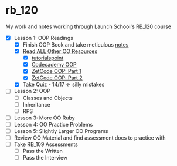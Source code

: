 # rb_120 #

My work and notes working through Launch School's RB_120 course

- [x] Lesson 1: OOP Readings
  - [x] Finish OOP Book and take meticulous [notes](./OOP_book/oop_book_notes.md)
  - [x] [Read ALL Other OO Resources](./extra_resources/)
    - [x] [tutorialspoint](http://www.tutorialspoint.com/ruby/ruby_object_oriented.htm)
    - [x] [Codecademy OOP](https://www.codecademy.com/learn/learn-ruby)
    - [x] [ZetCode OOP: Part 1](https://zetcode.com/lang/rubytutorial/oop/)
    - [x] [ZetCode OOP: Part 2](https://zetcode.com/lang/rubytutorial/oop2/)
  - [x] Take Quiz - 14/17 <- silly mistakes
- [ ] Lesson 2: OOP
  - [ ] Classes and Objects
  - [ ] Inheritance
  - [ ] RPS
- [ ] Lesson 3: More OO Ruby
- [ ] Lesson 4: OO Practice Problems
- [ ] Lesson 5: Slightly Larger OO Programs
- [ ] Review OO Material and find assessment docs to practice with
- [ ] Take RB_109 Assessments
  - [ ] Pass the Written
  - [ ] Pass the Interview
